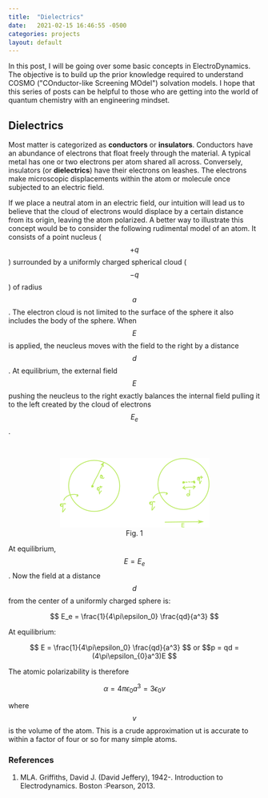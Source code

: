 ```yaml
---
title:  "Dielectrics"
date:   2021-02-15 16:46:55 -0500
categories: projects
layout: default
---
```

In this post, I will be going over some basic concepts in ElectroDynamics. The objective is to build up the prior knowledge required to understand COSMO ("COnductor-like Screening MOdel") solvation models. I hope that this series of posts can be helpful to those who are getting into the world of quantum chemistry with an engineering mindset.

Dielectrics
---

Most matter is categorized as **conductors** or **insulators**. Conductors have an abundance of electrons that float freely through the material. A typical metal has one or two electrons per atom shared all across. Conversely, insulators (or **dielectrics**) have their electrons on leashes. The electrons make microscopic displacements within the atom or molecule once subjected to an electric field.

If we place a neutral atom in an electric field, our intuition will lead us to believe that the cloud of electrons would displace by a certain distance from its origin, leaving the atom polarized. A better way to illustrate this concept would be to consider the following rudimental model of an atom. It consists of a point nucleus ($$+q$$) surrounded by a uniformly charged spherical cloud ($$-q$$) of radius $$a$$. The electron cloud is not limited to the surface of the sphere it also includes the body of the sphere. When $$E$$ is applied, the neucleus moves with the field to the right by a distance $$d$$. At equilibrium, the external field $$E$$ pushing the neucleus to the right exactly balances the internal field pulling it to the left created by the cloud of electrons $$E_e$$.

<br/>
<p align="center">
  <img src="/assets/images/neutral_atom_dielectric.png" />
  <legend>Fig. 1</legend>
</p>

At equilibrium, $$E = E_e$$. Now the field at a distance $$d$$ from the center of a uniformly charged sphere is:

$$ E_e = \frac{1}{4\pi\epsilon_0} \frac{qd}{a^3} $$

At equilibrium:
<p align="center">
$$ E = \frac{1}{4\pi\epsilon_0} \frac{qd}{a^3} $$ or 
$$p = qd = (4\pi\epsilon_{0}a^3)E $$
</p>

The atomic polarizability is therefore

$$\alpha = 4\pi\epsilon_{0}a^3 = 3\epsilon_{0}v$$

where $$v$$ is the volume of the atom. This is a crude approximation ut is accurate to within a factor of four or so for many simple atoms.

### References
1. MLA. Griffiths, David J. (David Jeffery), 1942-. Introduction to Electrodynamics. Boston :Pearson, 2013.
